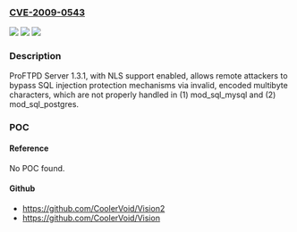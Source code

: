 ### [CVE-2009-0543](https://cve.mitre.org/cgi-bin/cvename.cgi?name=CVE-2009-0543)
![](https://img.shields.io/static/v1?label=Product&message=n%2Fa&color=blue)
![](https://img.shields.io/static/v1?label=Version&message=n%2Fa&color=blue)
![](https://img.shields.io/static/v1?label=Vulnerability&message=n%2Fa&color=brighgreen)

### Description

ProFTPD Server 1.3.1, with NLS support enabled, allows remote attackers to bypass SQL injection protection mechanisms via invalid, encoded multibyte characters, which are not properly handled in (1) mod_sql_mysql and (2) mod_sql_postgres.

### POC

#### Reference
No POC found.

#### Github
- https://github.com/CoolerVoid/Vision2
- https://github.com/CoolerVoid/Vision

